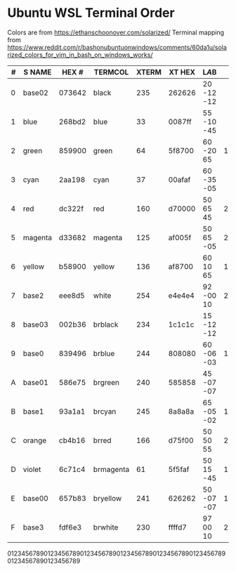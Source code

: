 Ubuntu WSL Terminal Order
=========================

Colors are from <https://ethanschoonover.com/solarized/>
Terminal mapping from <https://www.reddit.com/r/bashonubuntuonwindows/comments/60da1u/solarized_colors_for_vim_in_bash_on_windows_works/>

#|S NAME |HEX #   | TERMCOL |XTERM| XT HEX | L*A*B    | R |G  |B  |  HSB
-|-------|--------|---------|-----|--------|----------|--:|--:|--:|-----------
0|base02 | 073642 |black    | 235 | 262626 |20 -12 -12|  7| 54| 66|192  90  26
1|blue   | 268bd2 |blue     |  33 | 0087ff |55 -10 -45| 38|139|210|205  82  82
2|green  | 859900 |green    |  64 | 5f8700 |60 -20  65|133|153|  0| 68 100  60
3|cyan   | 2aa198 |cyan     |  37 | 00afaf |60 -35 -05| 42|161|152|175  74  63
4|red    | dc322f |red      | 160 | d70000 |50  65  45|220| 50| 47|  1  79  86
5|magenta| d33682 |magenta  | 125 | af005f |50  65 -05|211| 54|130|331  74  83
6|yellow | b58900 |yellow   | 136 | af8700 |60  10  65|181|137|  0| 45 100  71
7|base2  | eee8d5 |white    | 254 | e4e4e4 |92 -00  10|238|232|213| 44  11  93
8|base03 | 002b36 |brblack  | 234 | 1c1c1c |15 -12 -12|  0| 43| 54|193 100  21
9|base0  | 839496 |brblue   | 244 | 808080 |60 -06 -03|131|148|150|186  13  59
A|base01 | 586e75 |brgreen  | 240 | 585858 |45 -07 -07| 88|110|117|194  25  46
B|base1  | 93a1a1 |brcyan   | 245 | 8a8a8a |65 -05 -02|147|161|161|180   9  63
C|orange | cb4b16 |brred    | 166 | d75f00 |50  50  55|203| 75| 22| 18  89  80
D|violet | 6c71c4 |brmagenta|  61 | 5f5faf |50  15 -45|108|113|196|237  45  77
E|base00 | 657b83 |bryellow | 241 | 626262 |50 -07 -07|101|123|131|195  23  51
F|base3  | fdf6e3 |brwhite  | 230 | ffffd7 |97  00  10|253|246|227| 44  10  99

01234567890123456789012345678901234567890123456789012345678901234567890123456789
